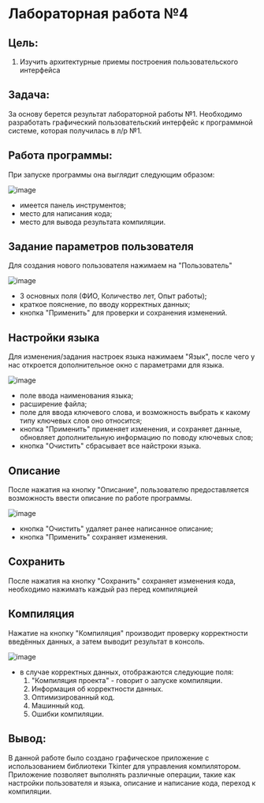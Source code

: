 # Лабораторная работа №4

## Цель: 
1. Изучить архитектурные приемы построения пользовательского интерфейса

## Задача:
За основу берется результат лабораторной работы №1. Необходимо разработать графический пользовательский интерфейс к программной системе, которая получилась в л/р №1.

## Работа программы:
При запуске программы она выглядит следующим образом:

![image](https://github.com/KL1cktm/ppois-2-2024/assets/114190325/fdc147c7-2039-4c47-9693-511e049d19ab)


- имеется панель инструментов;
- место для написания кода;
- место для вывода результата компиляции.

## Задание параметров пользователя
Для создания нового пользователя нажимаем на "Пользователь"

![image](https://github.com/KL1cktm/ppois-2-2024/assets/114190325/deaa6a48-1a7a-42da-b92f-bac4eaccd6da)


- 3 основных поля (ФИО, Количество лет, Опыт работы);
- краткое пояснение, по вводу корректных данных;
- кнопка "Применить" для проверки и сохранения изменений.

## Настройки языка
Для изменения/задания настроек языка нажимаем "Язык", после чего у нас откроется дополнительное окно с параметрами для языка.

![image](https://github.com/KL1cktm/ppois-2-2024/assets/114190325/f651635a-c38d-45e5-967d-800640e9734b)


- поле ввода наименования языка;
- расширение файла;
- поле для ввода ключевого слова, и возможность выбрать к какому типу ключевых слов оно относится;
- кнопка "Применить" применяет изменения, и сохраняет данные, обновляет дополнительную информацию по поводу ключевых слов;
- кнопка "Очистить" сбрасывает все найстроки языка.

## Описание
После нажатия на кнопку "Описание", пользователю предоставляется возможность ввести описание по работе программы.

![image](https://github.com/KL1cktm/ppois-2-2024/assets/114190325/684167ab-538d-49d6-bfcf-03bb9c75c49c)


- кнопка "Очистить" удаляет ранее написанное описание;
- кнопка "Применить" сохраняет изменения.

## Сохранить
После нажатия на кнопку "Сохранить" сохраняет изменения кода, необходимо нажимать каждый раз перед компиляцией

## Компиляция
Нажатие на кнопку "Компиляция" производит проверку корректности введённых данных, а затем выводит результат в консоль.

![image](https://github.com/KL1cktm/ppois-2-2024/assets/114190325/3bf25628-b5f8-47de-8e2b-d2fda14776a8)

- в случае корректных данных, отображаются следующие поля:
	1. "Компиляция проекта" - говорит о запуске компиляции.
	2. Информация об корректности данных.
	3. Оптимизированный код.
	4. Машинный код.
	5. Ошибки компиляции.

## Вывод:
В данной работе было создано графическое приложение с использованием библиотеки Tkinter для управления компилятором. Приложение позволяет выполнять различные операции, такие как настройки пользователя и языка, описание и написание кода, переход к компиляции.
